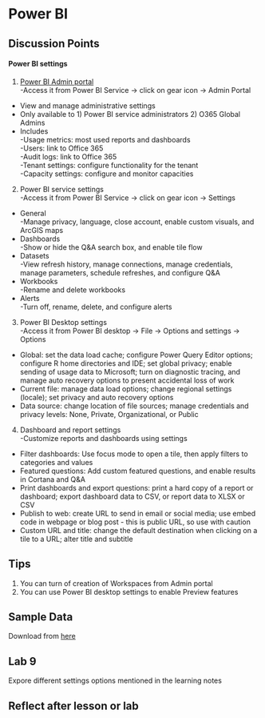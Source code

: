 # Power BI

## Discussion Points
#### Power BI settings  
1. [Power BI Admin portal](https://docs.microsoft.com/en-us/power-bi/service-admin-portal)  
-Access it from Power BI Service -> click on gear icon -> Admin Portal  
- View and manage administrative settings  
- Only available to 1) Power BI service administrators 2) O365 Global Admins  
- Includes  
-Usage metrics: most used reports and dashboards  
-Users: link to Office 365  
-Audit logs: link to Office 365  
-Tenant settings: configure functionality for the tenant  
-Capacity settings: configure and monitor capacities
2. Power BI service settings  
-Access it from Power BI Service -> click on gear icon -> Settings
- General  
-Manage privacy, language, close account, enable custom visuals, and ArcGIS maps  
- Dashboards  
-Show or hide the Q&A search box, and enable tile flow  
- Datasets  
-View refresh history, manage connections, manage credentials, manage parameters, schedule refreshes, and configure Q&A  
- Workbooks  
-Rename and delete workbooks  
- Alerts  
-Turn off, rename, delete, and configure alerts
3. Power BI Desktop settings  
-Access it from Power BI desktop -> File -> Options and settings -> Options  
- Global: set the data load cache; configure Power Query Editor options; configure R home directories and IDE; set global privacy; enable sending of usage data to Microsoft; turn on diagnostic tracing, and manage auto recovery options to present accidental loss of work  
- Current file: manage data load options; change regional settings (locale); set privacy and auto recovery options  
- Data source: change location of file sources; manage credentials and privacy levels: None, Private, Organizational, or Public  
4. Dashboard and report settings  
-Customize reports and dashboards using settings  
- Filter dashboards: Use focus mode to open a tile, then apply filters to categories and values  
- Featured questions: Add custom featured questions, and enable results in Cortana and Q&A  
- Print dashboards and export questions: print a hard copy of a report or dashboard; export dashboard data to CSV, or report data to XLSX or CSV  
- Publish to web: create URL to send in email or social media; use embed code in webpage or blog post - this is public URL, so use with caution  
- Custom URL and title: change the default destination when clicking on a tile to a URL; alter title and subtitle


## Tips
1. You can turn of creation of Workspaces from Admin portal  
2. You can use Power BI desktop settings to enable Preview features

## Sample Data
Download from [here](https://docs.microsoft.com/en-us/power-bi/create-reports/sample-datasets)

## Lab 9
Expore different settings options mentioned in the learning notes

## Reflect after lesson or lab
